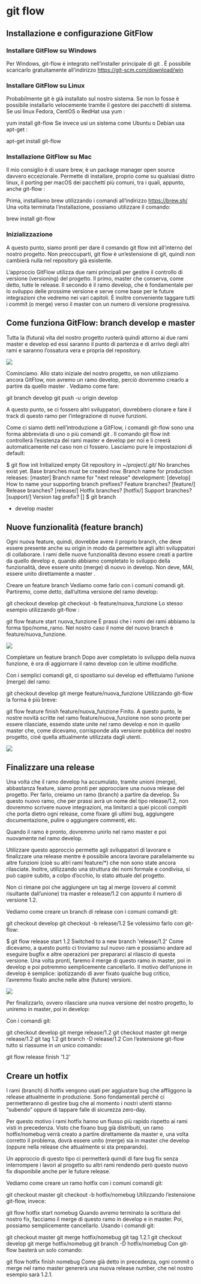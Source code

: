 # git flow

<!-- https://devdev.it/guida-gitflow/come-funziona-gitflow-branch-develop-e-master/ -->

## Installazione e configurazione GitFlow

### Installare GitFlow su Windows
Per Windows, git-flow  è integrato nell’installer principale di git . È possibile scaricarlo gratuitamente all’indirizzo https://git-scm.com/download/win

### Installare GitFlow su Linux
Probabilmente git  è già installato sul nostro sistema. Se non lo fosse è possibile installarlo velocemente tramite il gestore dei pacchetti di sistema. Se usi linux Fedora, CentOS o RedHat usa yum :

yum install git-flow
Se invece usi un sistema come Ubuntu o Debian usa apt-get :

apt-get install git-flow

### Installazione GitFlow su Mac
Il mio consiglio è di usare brew, è un package manager open source davvero eccezionale. Permette di installare, proprio come su qualsiasi distro linux, il porting per macOS dei pacchetti più comuni, tra i quali, appunto, anche git-flow :

Prima, installiamo brew utilizzando i comandi all’indirizzo https://brew.sh/ Una volta terminata l’installazione, possiamo utilizzare il comando:

brew install git-flow

### Inizializzazione
A questo punto, siamo pronti per dare il comando git flow init  all’interno del nostro progetto. Non preoccuparti, git flow è un’estensione di git, quindi non cambierà nulla nel repository già esistente.

L’approccio GitFlow utilizza due rami principali per gestire il controllo di versione (versioning) del progetto. Il primo, master che conserva, come detto, tutte le release. Il secondo è il ramo develop, che è fondamentale per lo sviluppo delle prossime versione e serve come base per le future integrazioni che vedremo nei vari capitoli. È inoltre conveniente taggare tutti i commit (o merge) verso il master con un numero di versione progressiva.

## Come funziona GitFlow: branch develop e master
Tutta la (futura) vita del nostro progetto ruoterà quindi attorno ai due rami master  e develop  ed essi saranno il punto di partenza e di arrivo degli altri rami e saranno l’ossatura vera e propria del repository.

<img src="https://devdev.it/wp-content/uploads/2020/06/gitflow-branch-master-develop.svg" whidth="5em"/>

Cominciamo. Allo stato iniziale del nostro progetto, se non utilizziamo ancora GitFlow, non avremo un ramo develop, perciò dovremmo crearlo a partire da quello master . Vediamo come fare:

git branch develop
git push -u origin develop

A questo punto, se ci fossero altri sviluppatori, dovrebbero clonare e fare il track di questo ramo per l’integrazione di nuove funzioni.

Come ci siamo detti nell’introduzione a GitFlow, i comandi git-flow sono una forma abbreviata di uno o più comandi git . Il comando git flow init controllerà l’esistenza dei rami master e develop per noi e li creerà automaticamente nel caso non ci fossero. Lasciamo pure le impostazioni di default:

$ git flow init
Initialized empty Git repository in ~/project/.git/
No branches exist yet. Base branches must be created now.
Branch name for production releases: [master]
Branch name for "next release" development: [develop]
How to name your supporting branch prefixes?
Feature branches? [feature/]
Release branches? [release/]
Hotfix branches? [hotfix/]
Support branches? [support/]
Version tag prefix? []
$ git branch
* develop
 master

## Nuove funzionalità (feature branch)

Ogni nuova feature, quindi, dovrebbe avere il proprio branch, che deve essere presente anche su origin in modo da permettere agli altri sviluppatori di collaborare. I rami delle nuove funzionalità devono essere creati a partire da quello develop e, quando abbiamo completato lo sviluppo della funzionalità, deve essere unito (merge) di nuovo in develop. Non deve, MAI, essere unito direttamente a master .

Creare un feature branch
Vediamo come farlo con i comuni comandi git. Partiremo, come detto, dall’ultima versione del ramo develop:

git checkout develop
git checkout -b feature/nuova_funzione
Lo stesso esempio utilizzando git-flow :

git flow feature start nuova_funzione
È prassi che i nomi dei rami abbiamo la forma tipo/nome_ramo. Nel nostro caso il nome del nuovo branch è feature/nuova_funzione.

<img src="https://devdev.it/wp-content/uploads/2020/06/gitflow-branch-feature.svg"/>

Completare un feature branch
Dopo aver completato lo sviluppo della nuova funzione, è ora di aggiornare il ramo develop con le ultime modifiche.

Con i semplici comandi git, ci spostiamo sui develop ed effettuiamo l’unione (merge) del ramo:

git checkout develop
git merge feature/nuova_funzione
Utilizzando git-flow la forma è più breve:

git flow feature finish feature/nuova_funzione
Finito. A questo punto, le nostre novità scritte nel ramo feature/nuova_funzione  non sono pronte per essere rilasciate, essendo state unite nel ramo develop  e non in quello master che, come dicevamo, corrisponde alla versione pubblica del nostro progetto, cioè quella attualmente utilizzata dagli utenti.

<img src="https://devdev.it/wp-content/uploads/2020/06/gitflow-feature-branch-merge.svg"/>

## Finalizzare una release

Una volta che il ramo develop ha accumulato, tramite unioni (merge), abbastanza feature, siamo pronti per approcciare una nuova release del progetto. Per farlo, creiamo un ramo (branch) a partire da develop. Su questo nuovo ramo, che per prassi avrà un nome del tipo release/1.2, non dovremmo scrivere nuove integrazioni, ma limitarci a quei piccoli compiti che porta dietro ogni release, come fixare gli ultimi bug, aggiungere documentazione, pulire o aggiungere commenti, etc.

Quando il ramo è pronto, dovremmo unirlo nel ramo master e poi nuovamente nel ramo develop.

Utilizzare questo approccio permette agli sviluppatori di lavorare e finalizzare una release mentre è possibile ancora lavorare parallelamente su altre funzioni (cioè su altri rami feature/*) che non sono state ancora rilasciate. Inoltre, utilizzando una struttura dei nomi formale e condivisa, si può capire subito, a colpo d’occhio, lo stato attuale del progetto.

Non ci rimane poi che aggiungere un tag al merge (ovvero al commit risultante dall’unione) tra master e release/1.2 con appunto il numero di versione 1.2.

Vediamo come creare un branch di release con i comuni comandi git:

git checkout develop
git checkout -b release/1.2
Se volessimo farlo con git-flow:

$ git flow release start 1.2
Switched to a new branch 'release/1.2'
Come dicevamo, a questo punto ci troviamo sul nuovo ram e possiamo andare ad eseguire bugfix e altre operazioni per prepararci al rilascio di questa versione. Una volta pronti, faremo il merge di questo ramo in master, poi in develop e poi potremmo semplicemente cancellarlo. Il motivo dell’unione in develop è semplice: ipotizzando di aver fixato qualche bug critico, l’avremmo fixato anche nelle altre (future) versioni.

<img src="https://devdev.it/wp-content/uploads/2020/06/gitflow-branch-release.svg"/>

Per finalizzarlo, ovvero rilasciare una nuova versione del nostro progetto, lo uniremo in master, poi in develop:

Con i comandi git:

git checkout develop
git merge release/1.2
git checkout master
git merge release/1.2
git tag 1.2
git branch -D release/1.2
Con l’estensione git-flow tutto si riassume in un unico comando:

git flow release finish '1.2'

## Creare un hotfix

I rami (branch) di hotfix vengono usati per aggiustare bug che affliggono la release attualmente in produzione. Sono fondamentali perché ci permetteranno di gestire bug che al momento i nostri utenti stanno “subendo” oppure di tappare falle di sicurezza zero-day.

Per questo motivo i rami hotfix hanno un flusso più rapido rispetto ai rami visti in precedenza. Visto che fixano bug già distribuiti, un ramo hotfix/nomebug verrà creato a partire direttamente da master e, una volta corretto il problema, dovrà essere unito (merge) sia in master che develop (oppure nella release che attualmente si sta preparando).

Un approccio di questo tipo ci permetterà quindi di fare bug fix senza interrompere i lavori al progetto su altri rami rendendo però questo nuovo fix disponibile anche per le future release.

Vediamo come creare un ramo hotfix con i comuni comandi git:

git checkout master
git checkout -b hotfix/nomebug
Utilizzando l’estensione git-flow, invece:

git flow hotfix start nomebug
Quando avremo terminato la scrittura del nostro fix, facciamo il merge di questo ramo in develop e in master. Poi, possiamo semplicemente cancellarlo. Usando i comandi git:

git checkout master
git merge hotfix/nomebug
git tag 1.2.1
git checkout develop
git merge hotfix/nomebug
git branch -D hotfix/nomebug
Con git-flow basterà un solo comando:

git flow hotfix finish nomebug
Come già detto in precedenza, ogni commit o merge nel ramo master genererà una nuova release number, che nel nostro esempio sarà 1.2.1.
